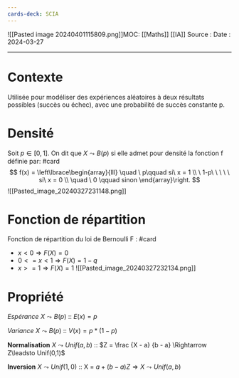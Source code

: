 ```yaml
---
cards-deck: SCIA
---
```

![[Pasted image 20240401115809.png]]MOC: [[Maths]] [[IA]]
Source :
Date : 2024-03-27
***

# Contexte

Utilisée pour modéliser des expériences aléatoires à deux résultats possibles (succès ou échec), avec une probabilité de succès constante p.

# Densité

Soit $p \in [0,1]$. On dit que $X\leadsto B(p)$ si elle admet pour densité la fonction f définie par: #card $$
f(x) = \left\lbrace\begin{array}{lll} 
\quad \  p\qquad si\ x = 1 \\
\ 1-p\ \ \ \ \ si\    x = 0 \\
\quad \ 0 \qquad sinon
\end{array}\right.
$$
![[Pasted_image_20240327231148.png]]

# Fonction de répartition

Fonction de répartition du loi de Bernoulli F : #card 
- $x < 0 \Rightarrow F(X) = 0$
- $0 <= x < 1  \Rightarrow F(X) = 1 -q$
- $x >= 1 \Rightarrow F(X) = 1$
![[Pasted_image_20240327232134.png]]

# Propriété

*Espérance* $X\leadsto B(p)$ :: $E(x) = p$

*Variance* $X\leadsto B(p)$ :: $V(x) = p*(1-p)$

**Normalisation** $X\leadsto Unif(a,b)$ :: $Z = \frac {X - a} {b - a} \Rightarrow Z\leadsto Unif(0,1)$  

**Inversion** $X\leadsto Unif(1,0)$ :: X = $a + (b-a)Z \Rightarrow X\leadsto Unif(a,b)$